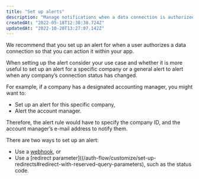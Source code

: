 ```yaml
---
title: "Set up alerts"
description: "Manage notifications when a data connection is authorized"
createdAt: "2022-05-18T12:38:38.724Z"
updatedAt: "2022-10-20T13:27:07.142Z"
---
```


We recommend that you set up an alert for when a user authorizes a data connection so that you can action it within your app.

When setting up the alert consider your use case and whether it is more useful to set up an alert for a specific company or a general alert to alert when any company’s connection status has changed.

For example, if a company has a designated accounting manager, you might want to:

- Set up an alert for this specific company,
- Alert the account manager.

Therefore, the alert rule would have to specify the company ID, and the account manager’s e-mail address to notify them.

There are two ways to set up an alert:

- Use a [webhook](/introduction/webhooks/core-rules-create), or
- Use a [redirect parameter]((/auth-flow/customize/set-up-redirects#redirect-with-reserved-query-parameters), such as the status code.
